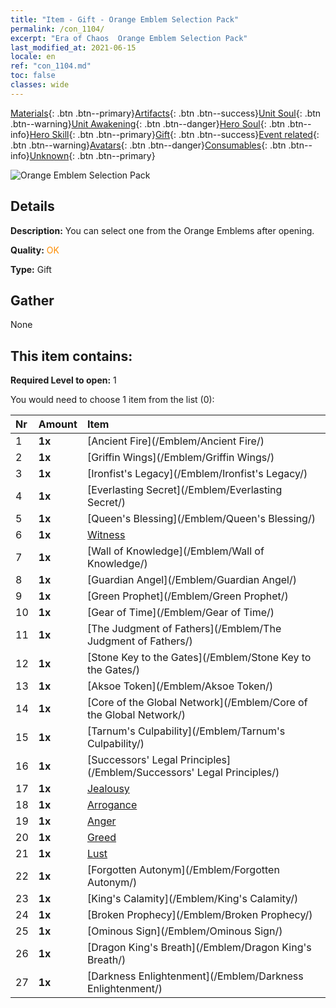 ```yaml
---
title: "Item - Gift - Orange Emblem Selection Pack"
permalink: /con_1104/
excerpt: "Era of Chaos  Orange Emblem Selection Pack"
last_modified_at: 2021-06-15
locale: en
ref: "con_1104.md"
toc: false
classes: wide
---
```

 [Materials](/Items/){: .btn .btn--primary}[Artifacts](/Items/Artifacts/){: .btn .btn--success}[Unit Soul](/Items/UnitSoul/){: .btn .btn--warning}[Unit Awakening](/Items/UnitAwakening/){: .btn .btn--danger}[Hero Soul](/Items/HeroSoul/){: .btn .btn--info}[Hero Skill](/Items/HeroSkill/){: .btn .btn--primary}[Gift](/Items/Gift/){: .btn .btn--success}[Event related](/Items/Events/){: .btn .btn--warning}[Avatars](/Items/Avatars/){: .btn .btn--danger}[Consumables](/Items/Consumables/){: .btn .btn--info}[Unknown](/Items/Unknown/){: .btn .btn--primary}

 ![Orange Emblem Selection Pack](/images/t/i_907089.png)

## Details
 **Description:** You can select one from the Orange Emblems after opening.

 **Quality:** <span style="color: #FF8C00">OK</span>

 **Type:** Gift

## Gather

  None

## This item contains:

 **Required Level to open:** 1

 You would need to choose 1 item from the list (0):

  | Nr | Amount |     Item    |
  |:---|:-------|:------------|
  | 1 |  **1x** | [Ancient Fire](/Emblem/Ancient Fire/) |  | 
  | 2 |  **1x** | [Griffin Wings](/Emblem/Griffin Wings/) |  | 
  | 3 |  **1x** | [Ironfist's Legacy](/Emblem/Ironfist's Legacy/) |  | 
  | 4 |  **1x** | [Everlasting Secret](/Emblem/Everlasting Secret/) |  | 
  | 5 |  **1x** | [Queen's Blessing](/Emblem/Queen's Blessing/) |  | 
  | 6 |  **1x** | [Witness](/Emblem/Witness/) |  | 
  | 7 |  **1x** | [Wall of Knowledge](/Emblem/Wall of Knowledge/) |  | 
  | 8 |  **1x** | [Guardian Angel](/Emblem/Guardian Angel/) |  | 
  | 9 |  **1x** | [Green Prophet](/Emblem/Green Prophet/) |  | 
  | 10 |  **1x** | [Gear of Time](/Emblem/Gear of Time/) |  | 
  | 11 |  **1x** | [The Judgment of Fathers](/Emblem/The Judgment of Fathers/) |  | 
  | 12 |  **1x** | [Stone Key to the Gates](/Emblem/Stone Key to the Gates/) |  | 
  | 13 |  **1x** | [Aksoe Token](/Emblem/Aksoe Token/) |  | 
  | 14 |  **1x** | [Core of the Global Network](/Emblem/Core of the Global Network/) |  | 
  | 15 |  **1x** | [Tarnum's Culpability](/Emblem/Tarnum's Culpability/) |  | 
  | 16 |  **1x** | [Successors' Legal Principles](/Emblem/Successors' Legal Principles/) |  | 
  | 17 |  **1x** | [Jealousy](/Emblem/Jealousy/) |  | 
  | 18 |  **1x** | [Arrogance](/Emblem/Arrogance/) |  | 
  | 19 |  **1x** | [Anger](/Emblem/Anger/) |  | 
  | 20 |  **1x** | [Greed](/Emblem/Greed/) |  | 
  | 21 |  **1x** | [Lust](/Emblem/Lust/) |  | 
  | 22 |  **1x** | [Forgotten Autonym](/Emblem/Forgotten Autonym/) |  | 
  | 23 |  **1x** | [King's Calamity](/Emblem/King's Calamity/) |  | 
  | 24 |  **1x** | [Broken Prophecy](/Emblem/Broken Prophecy/) |  | 
  | 25 |  **1x** | [Ominous Sign](/Emblem/Ominous Sign/) |  | 
  | 26 |  **1x** | [Dragon King's Breath](/Emblem/Dragon King's Breath/) |  | 
  | 27 |  **1x** | [Darkness Enlightenment](/Emblem/Darkness Enlightenment/) |  | 
